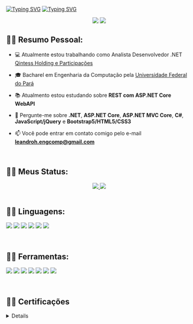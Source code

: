 [![Typing SVG](https://readme-typing-svg.herokuapp.com/?color=DCDCDC&size=35&&pause=3000&center=true&vCenter=true&width=1000&lines=Olá+👋,+bem-vindo(a)+ao+meu+Github!+#9996)](https://git.io/typing-svg)
[![Typing SVG](https://readme-typing-svg.herokuapp.com/?color=DCDCDC&size=35&&pause=3000&center=true&vCenter=true&width=1000&lines=Eu+sou+o+Leandro+Henrique.+#9996)](https://git.io/typing-svg)

<div align="center">
  <!-- <a href="https://instagram.com/_leandroh1" target="_blank"><img src="https://img.shields.io/badge/-Instagram-%23E4405F?style=for-the-badge&logo=instagram&logoColor=white" target="_blank"></a> -->
  <a href="https://www.linkedin.com/in/leandrohfer" target="_blank"><img src="https://img.shields.io/badge/-LinkedIn-%230077B5?style=for-the-badge&logo=linkedin&logoColor=white" target="_blank"></a> 
  <a href = "mailto:leandroh.engcomp@gmail.com" target="_blank"><img src="https://img.shields.io/badge/-Gmail-%23333?style=for-the-badge&logo=gmail&logoColor=white" target="_blank"></a>
</div>

## 🐱‍🏍 Resumo Pessoal:

- 💻 Atualmente estou trabalhando como Analista Desenvolvedor .NET [Qintess Holding e Participações](https://www.qintess.com/)

- 🎓 Bacharel em Engenharia da Computação pela [Universidade Federal do Pará](https://www.ufpa.br)

- 📚 Atualmento estou estudando sobre **REST com ASP.NET Core WebAPI**

- 💬 Pergunte-me sobre **.NET**, **ASP.NET Core**, **ASP.NET MVC Core**, **C#**, **JavaScript/jQuery** e **Bootstrap5/HTML5/CSS3**

- 📫 Você pode entrar em contato comigo pelo e-mail **leandroh.engcomp@gmail.com**

<br>

## 🐱‍👤 Meus Status: 

<div align="center">
  <a href="https://github.com/leandrohfer">
   <!-- <img height="200em" src="https://github-readme-stats.vercel.app/api?username=leandrohfer&show_icons=true&theme=dark&include_all_commits=true&count_private=true"/> -->
   <img height="170em" src="http://github-readme-streak-stats.herokuapp.com?user=leandrohfer&theme=dark"/>
   <img height="170em" src="https://github-readme-stats.vercel.app/api/top-langs/?username=leandrohfer&layout=compact&langs_count=4&theme=dark"/>
  <a/>
</div>

<br>

## 🐱‍💻 Linguagens: 

<p align="left">
  <img src="https://img.shields.io/badge/C%23-239120?style=for-the-badge&logo=c-sharp&logoColor=white">
  <img src="https://img.shields.io/badge/.NET-5C2D91?style=for-the-badge&logo=.net&logoColor=white">
  <img src="https://img.shields.io/badge/JavaScript-F7DF1E?style=for-the-badge&logo=javascript&logoColor=black"> 
  <img src="https://img.shields.io/badge/HTML5-E34F26?style=for-the-badge&logo=html5&logoColor=white">
  <img src="https://img.shields.io/badge/CSS3-1572B6?style=for-the-badge&logo=css3&logoColor=white">  
  <img src="https://img.shields.io/badge/Bootstrap-563D7C?style=for-the-badge&logo=bootstrap&logoColor=white">
  <!-- <img src="https://img.shields.io/badge/Angular-DD0031?style=for-the-badge&logo=angular&logoColor=white"> -->
</p>

<br>

## 🐱‍🐉 Ferramentas:

<p align="left">
  <img src="https://img.shields.io/badge/Git-F05032?style=for-the-badge&logo=git&logoColor=white">
  <img src="https://img.shields.io/badge/Visual_Studio-5C2D91?style=for-the-badge&logo=visual%20studio&logoColor=white">
  <img src="https://img.shields.io/badge/Visual_Studio_Code-0078D4?style=for-the-badge&logo=visual%20studio%20code&logoColor=white">
  <img src="https://img.shields.io/badge/Oracle-F80000?style=for-the-badge&logo=oracle&logoColor=black">
  <img src="https://img.shields.io/badge/SQLite-07405E?style=for-the-badge&logo=sqlite&logoColor=white">
  <img src="https://img.shields.io/badge/Microsoft-666666?style=for-the-badge&logo=microsoft&logoColor=white">
  <img src="https://img.shields.io/badge/NuGet-004880?style=for-the-badge&logo=nuget&logoColor=white">
</p>

<br>

## 🐱‍🚀 Certificações

<details>
  <summary><h3>Desenvolvedor.io</h3></summary>
    <a href="https://desenvolvedor.io/certificado/631d35a3-87f1-43a8-bc2f-d64989aa0608" target="_blank">
     <img src="images/fundamentos-do-csharp.png" width="120px" title="Fundamentos do C#">
    </a>
</details>

 
<!-- Adicionar futuramente 

- Microsoft Azure
<img src="https://img.shields.io/badge/microsoft%20azure-0089D6?style=for-the-badge&logo=microsoft-azure&logoColor=white">

- Microsoft SQL Server
<img src="https://img.shields.io/badge/Microsoft%20SQL%20Sever-CC2927?style=for-the-badge&logo=microsoft%20sql%20server&logoColor=white">

- Docker
<img src="https://img.shields.io/badge/Docker-2CA5E0?style=for-the-badge&logo=docker&logoColor=white">

- Redis
<img src="https://img.shields.io/badge/redis-%23DD0031.svg?&style=for-the-badge&logo=redis&logoColor=white">

- JWT
<img src="https://img.shields.io/badge/JWT-000000?style=for-the-badge&logo=JSON%20web%20tokens&logoColor=white">

-->
